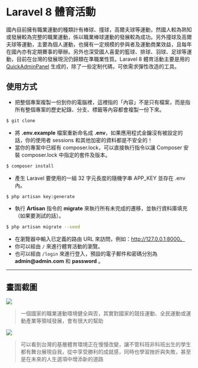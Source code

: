 # Laravel 8 體育活動

國內目前擁有職業運動的種類計有棒球、撞球，高爾夫球等運動，然國人較為熟知或發展較為完整的職業運動，係以職業棒球運動的發展較為成功。另外撞球及高爾夫球等運動，主要為個人運動，也擁有一定規模的參與者及運動商業效益，且每年在國內亦有定期賽事的舉辦。另外也深受國人喜愛的籃球、排球、羽球、足球等運動，目前在台灣的發展現況仍歸類在準職業性質。Laravel 8 體育活動主要是用的 [QuickAdminPanel](https://quickadminpanel.com) 生成的，除了一些定制代碼，可依需求彈性改造的工具。

## 使用方式
- 把整個專案複製一份到你的電腦裡，這裡指的「內容」不是只有檔案，而是指所有整個專案的歷史紀錄、分支、標籤等內容都會複製一份下來。
```sh
$ git clone
```
- 將 __.env.example__ 檔案重新命名成 __.env__，如果應用程式金鑰沒有被設定的話，你的使用者 sessions 和其他加密的資料都是不安全的！
- 當你的專案中已經有 composer.lock，可以直接執行指令以讓 Composer 安裝 composer.lock 中指定的套件及版本。
```sh
$ composer install
```
- 產生 Laravel 要使用的一組 32 字元長度的隨機字串 APP_KEY 並存在 .env 內。
```sh
$ php artisan key:generate
```
- 執行 __Artisan__ 指令的 __migrate__ 來執行所有未完成的遷移，並執行資料庫填充（如果要測試的話）。
```sh
$ php artisan migrate --seed
```
- 在瀏覽器中輸入已定義的路由 URL 來訪問，例如：http://127.0.0.1:8000。
- 你可以經由 `/` 來進行體育活動的瀏覽。
- 也可以經由 `/login` 來進行登入，預設的電子郵件和密碼分別為 __admin@admin.com__ 和 __password__ 。

----

## 畫面截圖
![](https://i.imgur.com/yLAZqFd.png)
> 一個國家的職業運動環境健全與否，其實對國家的競技運動、全民運動或運動產業等領域發展，會有很大的幫助

![](https://i.imgur.com/eoxeOKI.png)
> 可以看到台灣的基層體育環境正在慢慢改變，讓不管科班非科班出生的學生都有舞台展現自我，從中享受勝利的成就感，同時也學習挫折與失敗，甚至是在未來的人生選項中增添新的道路